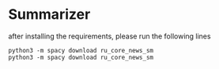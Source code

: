 # Summarizer

after installing the requirements, please run the following lines

```
python3 -m spacy download ru_core_news_sm
python3 -m spacy download ru_core_news_sm
```
